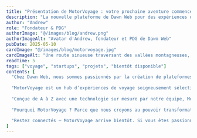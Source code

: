 ```yaml
---
title: "Présentation de MotorVoyage : votre prochaine aventure commence ici"
description: "La nouvelle plateforme de Dawn Web pour des expériences de voyage sélectionnées à travers le monde"
author: "Andrew"
role: "Fondateur & PDG"
authorImage: "@/images/blog/andrew.png"
authorImageAlt: "Avatar d'Andrew, fondateur et PDG de Dawn Web"
pubDate: 2025-05-10
cardImage: "@/images/blog/motorvoyage.jpg"
cardImageAlt: "Une route sinueuse traversant des vallées montagneuses, vue du ciel"
readTime: 5
tags: ["voyage", "startups", "projets", "bientôt disponible"]
contents: [
  "Chez Dawn Web, nous sommes passionnés par la création de plateformes qui ouvrent de nouvelles possibilités. C’est pourquoi nous sommes ravis de vous présenter notre prochain projet : MotorVoyage — une plateforme de voyage pensée pour ceux qui recherchent bien plus qu’une destination, mais une véritable aventure.",
  
  "MotorVoyage est un hub d’expériences de voyage soigneusement sélectionnées, alliant le plaisir de la découverte à l’authenticité locale. Des road trips en autonomie à travers des paysages emblématiques à l’accès privilégié à des trésors cachés, MotorVoyage permettra aux voyageurs de prendre le contrôle de leurs aventures — et de savourer chaque kilomètre.",
  
  "Conçue de A à Z avec une technologie sur mesure par notre équipe, MotorVoyage associe design soigné, ergonomie intuitive et fonctionnalités puissantes. Les voyageurs pourront rechercher, planifier et réserver leurs expériences en toute simplicité — sur mobile comme sur ordinateur.",
  
  "Pourquoi MotorVoyage ? Parce que nous croyons au pouvoir transformateur du voyage. Cette plateforme est notre façon de rendre l’exploration plus accessible, plus personnalisée et plus durable. Que vous poursuiviez des couchers de soleil sur les routes côtières ou que vous exploriez des cols de montagne, MotorVoyage vous accompagnera à chaque étape.",
  
  "Restez connectés — MotorVoyage arrive bientôt. Si vous êtes passionné de voyage, de partage d’histoires et de création de liens à travers l’expérience, cette aventure est faite pour vous.",
]
---
```

